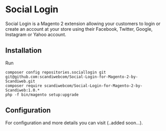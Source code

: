 # Social Login

Social Login is a Magento 2 extension allowing your customers to login or create an account at your store using their Facebook, Twitter, Google, Instagram or Yahoo account.

## Installation

Run
```
composer config repositories.sociallogin git git@github.com:scandiwebcom/Social-Login-for-Magento-2-by-Scandiweb.git
composer require scandiwebcom/Social-Login-for-Magento-2-by-Scandiweb:1.0.*
php -f bin/magento setup:upgrade
```

## Configuration

For configuration and more details you can visit (..added soon...).
